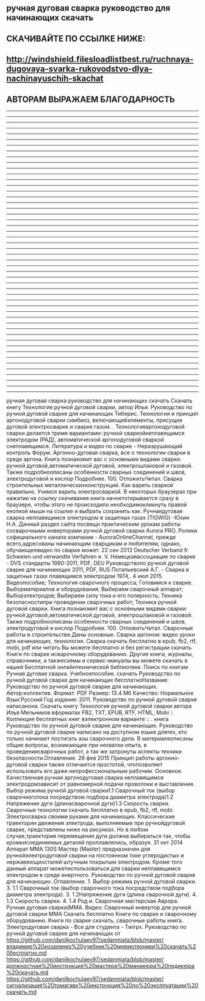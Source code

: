 ручная дуговая сварка руководство для начинающих скачать
--------------------------------------------------
СКАЧИВАЙТЕ ПО ССЫЛКЕ НИЖЕ:
--------------------------------------------------
http://windshield.filesloadlistbest.ru/ruchnaya-dugovaya-svarka-rukovodstvo-dlya-nachinayuschih-skachat
--------------------------------------------------
АВТОРАМ ВЫРАЖАЕМ БЛАГОДАРНОСТЬ
--------------------------------------------------
--------------------------------------------------
--------------------------------------------------
--------------------------------------------------
--------------------------------------------------
--------------------------------------------------
--------------------------------------------------
--------------------------------------------------
--------------------------------------------------
--------------------------------------------------
--------------------------------------------------
--------------------------------------------------
--------------------------------------------------
--------------------------------------------------
--------------------------------------------------
--------------------------------------------------
--------------------------------------------------
--------------------------------------------------
--------------------------------------------------
--------------------------------------------------
--------------------------------------------------
--------------------------------------------------
--------------------------------------------------
--------------------------------------------------
--------------------------------------------------
--------------------------------------------------
--------------------------------------------------
--------------------------------------------------
--------------------------------------------------
--------------------------------------------------
--------------------------------------------------
--------------------------------------------------
--------------------------------------------------
--------------------------------------------------
--------------------------------------------------
--------------------------------------------------
--------------------------------------------------
--------------------------------------------------
--------------------------------------------------
--------------------------------------------------
--------------------------------------------------
--------------------------------------------------
--------------------------------------------------
--------------------------------------------------
--------------------------------------------------
--------------------------------------------------
--------------------------------------------------
--------------------------------------------------
--------------------------------------------------
--------------------------------------------------
--------------------------------------------------
ручная дуговая сварка руководство для начинающих скачать Скачать книгу Технология ручной дуговой сварки, автор Илья. Руководство по ручной дуговой сварке для начинающих  Тиберис. Технология и принцип аргонодуговой сварки  симбиоз, включающийэлементы, присущие дуговой электросварке и сварке газом. . Технологияаргонодуговой сварки делается тремя вариантами: ручной сваркойнеплавящимся электродом (РАД), автоматической аргонодуговой сваркой снеплавящимся. Литература и видео по сварке - Неразрушающий контроль  Форум. Аргонно-дуговая сварка, все о технологии сварки в среде аргона. Книга познакомит вас с основными видами сварки: ручной дуговой,автоматической дуговой, электрошлаковой и газовой. Также подробноописаны особенности сварных соединений и швов, электродуговой и кислор Подробнее. 100. ОтложитьЧитал. Сварка строительных металлическихконструкций. Как варить сваркой правильно. Учимся варить электросваркой. В некоторых браузерах при нажатии на ссылку скачивания книга начнетоткрывается сразу в браузере, чтобы этого не происходило необходимокликнуть правой кнопкой мыши на ссылке и выбрать сохранить как. Ручнаядуговая сварка неплавящимся электродом в защитных газах (TIGWIG) -Юхин Н.А. Данный раздел сайта посвящн практическим урокам работы сосварочными инверторами ручной дуговой сварки Aurora PRO. Ролики софициального канала компании - AuroraOnlineChannel, прежде всего,адресованы начинающим сварщикам и любителям, однако, обучающеевидео по сварке может. 22 сен 2013  Deutscher Verband fr Schweien und verwandte Verfahren e. V.  Немецкаяассоциация по сварке - DVS стандарты 1980-2011, PDF, DEU Руководствопо ручной дуговой сварке для начинающих 2011, PDF, RUS Потапьевский А.Г. - Сварка в защитных газах плавящимся электродом 1974,. 4 июл 2015  Видеопособие; Технология сварочного процесса; Готовимся к сварке. Выборматериалов и оборудования; Выбираем сварочный аппарат; Выборэлектродов; Выбираем силу тока и его полярность; Техника безопасностипри проведении сварочных работ; Техника ручной дуговой сварки. Книга познакомит вас с основными видами сварки: ручной дуговой,автоматической дуговой, электрошлаковой и газовой. Также подробноописаны особенности сварных соединений и швов, электродуговой и кислор Подробнее. 100. ОтложитьЧитал. Сварочные работы в строительстве.Даны основные. Сварка аргоном: видео уроки для начинающих, технология. Сварка  скачать бесплатно в epub, fb2, rtf, mobi, pdf или читать
Вы можете бесплатно и без регистрации скачать Книги по сварке исварочному оборудованию. Другие книги, журналы, справочники, а такжесхемы и сервис-мануалы вы можете скачать в нашей Бесплатной онлайнтехнической библиотеке. Поиск по книгам  Ручная дуговая сварка. Учебноепособие. скачать Руководство по ручной дуговой сварке для начинающих бесплатноНазвание: Руководство по ручной дуговой сварке для начинающих. Автор:коллектив. Формат: PDF Размер: 13.4 Мб Качество: Нормальное Язык:Русский Год издания: 2011. Руководство по ручной дуговой сварке написанона. Скачать книгу Технология ручной дуговой сварки автора Илья Мельников вформатах FB2, TXT, EPUB, RTF, HTML, Mobi :: Коллекция бесплатных книг вэлектронном варианте :: . книга Руководство по ручной дуговой сварке для начинающих. Руководство по ручной дуговой сварке написано на доступном языке длятех, кто только начинает постигать азы сварочного дела. В материалеописаны общие вопросы, возникающие при нехватки опыта, в проведениисварочных работ, а так же затронуты аспекты техники безопасности.Оглавление. 26 фев 2015  Принцип работы аргонно-дуговой сварки также отличается простотой, чтопозволяет использовать его даже непрофессиональным рабочим. Основное. Качественная ручная аргонодуговая сварка неплавящимся электродомзависит от равномерной подачи проволоки и выставления. Выбор режима ручной дуговой сварки1.1 Сварочный ток (выбор сварочноготока посредством подбора диаметра электрода)1.2 Напряжение дуги (длинасварочной дуги)1.3 Скорость сварки. Сварочные технологии  скачать бесплатно в epub, fb2, rtf, mobi. Электросварка своими руками для начинающих. Классические траектории движения электрода, выполняемые при ручнойдуговой сварке, представлены ниже на рисунках. Но в любом случае,траектория перемещения дуги должна выбираться так, чтобы кромкисоединяемых деталей проплавлялись, образуя. 31 окт 2014  Аппарат ММА 130S Мастер (Master) предназначен для ручнойэлектродуговой сварки на постоянном токе углеродистых и нержавеющихсталей штучным покрытым электродом. Кроме того данный аппарат можетиспользоваться для сварки неплавящимся электродом в среде инертного. Руководство по ручной дуговой сварке для начинающих .Оглавление. 1. Выбор режима ручной дуговой сварки. 3. 1.1 Сварочный ток (выбор сварочного тока посредством подбора диаметра электрода). 3. 1.2Напряжение дуги (длина сварочной дуги). 4. 1.3 Скорость сварки. 4. 1.4 Род и. Сварочная мастерская Аврора. Ручная дуговая сварка(MMA. Видео: Сварочный инвертор для ручной дуговой сварки MMA
Скачать бесплатно Книги по сварке и сварочному оборудованию. Книги по сварке скачать, сварочные работы книга. Электродуговая сварка - Все для студента - Twirpx. Руководство по ручной дуговой сварке для начинающих от
https://github.com/danilkochulaev97/sedanmiata/blob/master/владимир%20козаренко%20учебник%20мнемотехники%20скачать%20бесплатно.md
https://github.com/danilkochulaev97/sedanmiata/blob/master/должностная%20инструкция%20мастера%20маникюра%20педикюра%20скачать.md
https://github.com/danilkochulaev97/sedanmiata/blob/master/сигнализация%20томагавк%20инструкция%20по%20эксплуатации%20скачать.md